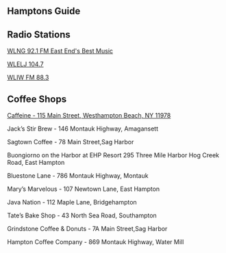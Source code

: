 ## Hamptons Guide


## Radio Stations 

[WLNG 92.1 FM East End's Best Music](http://www.wlng.com/)

[WLELJ 104.7](https://welj.com/)

[WLIW FM 88.3](wliw.org)

## Coffee Shops

[Caffeine - 115 Main Street, Westhampton Beach, NY 11978](https://www.google.com/maps/place/115+Main+St,+Westhampton+Beach,+NY+11978/@40.8097338,-72.6451908,17z)

Jack’s Stir Brew - 146 Montauk Highway, Amagansett


Sagtown Coffee - 78 Main Street,Sag Harbor

Buongiorno on the Harbor at EHP Resort 295 Three Mile Harbor Hog Creek Road, East Hampton

Bluestone Lane - 786 Montauk Highway, Montauk

Mary’s Marvelous - 107 Newtown Lane, East Hampton

Java Nation - 112 Maple Lane, Bridgehampton

Tate’s Bake Shop - 43 North Sea Road, Southampton

Grindstone Coffee & Donuts - 7A Main Street,Sag Harbor

Hampton Coffee Company - 869 Montauk Highway, Water Mill
